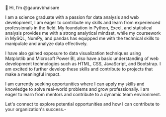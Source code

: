 👋 Hi, I’m @gauravbhaisare

I am a science graduate with a passion for data analysis and web development, I am eager to contribute my skills and learn from experienced professionals in the field. My foundation in Python, Excel, and statistical analysis provides me with a strong analytical mindset, while my coursework in MySQL, NumPy, and pandas has equipped me with the technical skills to manipulate and analyze data effectively.

I have also gained exposure to data visualization techniques using Matplotlib and Microsoft Power BI, also have a basic understanding of web development technologies such as HTML, CSS, JavaScript, and Bootstrap. I am excited to further develop these skills and contribute to projects that make a meaningful impact.

I am currently seeking opportunities where I can apply my skills and knowledge to solve real-world problems and grow professionally. I am eager to learn from mentors and contribute to a dynamic team environment.

Let's connect to explore potential opportunities and how I can contribute to your organization's success.- 
